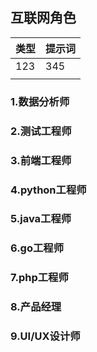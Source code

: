 
## 互联网角色

| 类型  | 提示词 |
| --- | --- |
| 123 | 345 |
|     |     |




### 1.数据分析师
    
  
### 2.测试工程师

### 3.前端工程师

### 4.python工程师

### 5.java工程师

### 6.go工程师

### 7.php工程师

### 8.产品经理

### 9.UI/UX设计师
